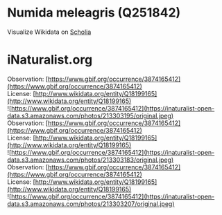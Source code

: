 
Numida meleagris (Q251842)
==========================
  
Visualize Wikidata on [Scholia](https://scholia.toolforge.org/taxon/Q251842)
# iNaturalist.org
  
Observation: [https://www.gbif.org/occurrence/3874165412](https://www.gbif.org/occurrence/3874165412)  
License: [http://www.wikidata.org/entity/Q18199165](http://www.wikidata.org/entity/Q18199165)  
![https://www.gbif.org/occurrence/3874165412](https://inaturalist-open-data.s3.amazonaws.com/photos/213303195/original.jpeg)  
Observation: [https://www.gbif.org/occurrence/3874165412](https://www.gbif.org/occurrence/3874165412)  
License: [http://www.wikidata.org/entity/Q18199165](http://www.wikidata.org/entity/Q18199165)  
![https://www.gbif.org/occurrence/3874165412](https://inaturalist-open-data.s3.amazonaws.com/photos/213303183/original.jpeg)  
Observation: [https://www.gbif.org/occurrence/3874165412](https://www.gbif.org/occurrence/3874165412)  
License: [http://www.wikidata.org/entity/Q18199165](http://www.wikidata.org/entity/Q18199165)  
![https://www.gbif.org/occurrence/3874165412](https://inaturalist-open-data.s3.amazonaws.com/photos/213303207/original.jpeg)